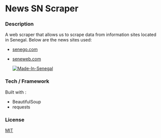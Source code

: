 # News SN Scraper

### Description

A web scraper that allows us to scrape data from information sites located in Senegal.
Below are the news sites used:
- [senego.com](http://senego.com)
- [seneweb.com](http://seneweb.com)

  [![Made-In-Senegal](https://github.com/GalsenDev221/made.in.senegal/blob/master/assets/badge.svg)](https://github.com/GalsenDev221/made.in.senegal)
  
### Tech / Framework

Built with :
- BeautifulSoup
- requests

### License

[MIT](https://choosealicense.com/licenses/mit/)